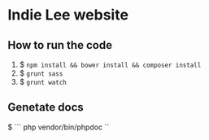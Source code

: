 # Indie Lee website

## How to run the code
1. $ ``` npm install && bower install && composer install ```
2. $ ``` grunt sass ```
3. $ ``` grunt watch ```

## Genetate docs
$ ``` php vendor/bin/phpdoc ``